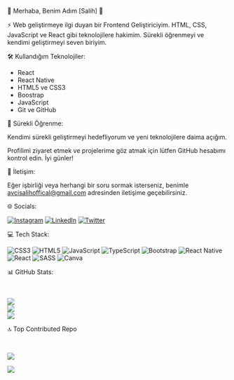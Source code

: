 💫 Merhaba, Benim Adım [Salih] 💫



⚡ Web geliştirmeye ilgi duyan bir Frontend Geliştiriciyim. 
HTML, CSS, JavaScript ve React gibi teknolojilere hakimim. 
Sürekli öğrenmeyi ve kendimi geliştirmeyi seven biriyim.



🛠️ Kullandığım Teknolojiler:

- React
- React Native
- HTML5 ve CSS3
- Boostrap
- JavaScript
- Git ve GitHub




🌱 Sürekli Öğrenme:

Kendimi sürekli geliştirmeyi hedefliyorum ve yeni teknolojilere daima açığım.

Profilimi ziyaret etmek ve projelerime göz atmak için lütfen GitHub hesabımı kontrol edin. İyi günler!

💬 İletişim:

Eğer işbirliği veya herhangi bir soru sormak isterseniz, benimle [avcisalihoffical@gmail.com](mailto:email@example.com) adresinden iletişime geçebilirsiniz.




🌐 Socials:



[![Instagram](https://img.shields.io/badge/Instagram-%23E4405F.svg?logo=Instagram&logoColor=white)](https://instagram.com/avcisalih1) [![LinkedIn](https://img.shields.io/badge/LinkedIn-%230077B5.svg?logo=linkedin&logoColor=white)](https://linkedin.com/in/avcisalih) [![Twitter](https://img.shields.io/badge/Twitter-%231DA1F2.svg?logo=Twitter&logoColor=white)](https://twitter.com/avcisalih1) 






💻 Tech Stack:



![CSS3](https://img.shields.io/badge/css3-%231572B6.svg?style=for-the-badge&logo=css3&logoColor=white) ![HTML5](https://img.shields.io/badge/html5-%23E34F26.svg?style=for-the-badge&logo=html5&logoColor=white) ![JavaScript](https://img.shields.io/badge/javascript-%23323330.svg?style=for-the-badge&logo=javascript&logoColor=%23F7DF1E) ![TypeScript](https://img.shields.io/badge/typescript-%23007ACC.svg?style=for-the-badge&logo=typescript&logoColor=white) ![Bootstrap](https://img.shields.io/badge/bootstrap-%238511FA.svg?style=for-the-badge&logo=bootstrap&logoColor=white) ![React Native](https://img.shields.io/badge/react_native-%2320232a.svg?style=for-the-badge&logo=react&logoColor=%2361DAFB) ![React](https://img.shields.io/badge/react-%2320232a.svg?style=for-the-badge&logo=react&logoColor=%2361DAFB) ![SASS](https://img.shields.io/badge/SASS-hotpink.svg?style=for-the-badge&logo=SASS&logoColor=white) ![Canva](https://img.shields.io/badge/Canva-%2300C4CC.svg?style=for-the-badge&logo=Canva&logoColor=white)




📊 GitHub Stats:

</br>

![](https://github-readme-stats.vercel.app/api?username=avcisalih&theme=dark&hide_border=false&include_all_commits=false&count_private=false)<br/>
![](https://github-readme-streak-stats.herokuapp.com/?user=avcisalih&theme=dark&hide_border=false)<br/>
![](https://github-readme-stats.vercel.app/api/top-langs/?username=avcisalih&theme=dark&hide_border=false&include_all_commits=false&count_private=false&layout=compact)




🔝 Top Contributed Repo

</br>


![](https://github-contributor-stats.vercel.app/api?username=avcisalih&limit=5&theme=gruvbox&combine_all_yearly_contributions=true)



[![](https://visitcount.itsvg.in/api?id=avcisalih&icon=2&color=1)](https://visitcount.itsvg.in)


